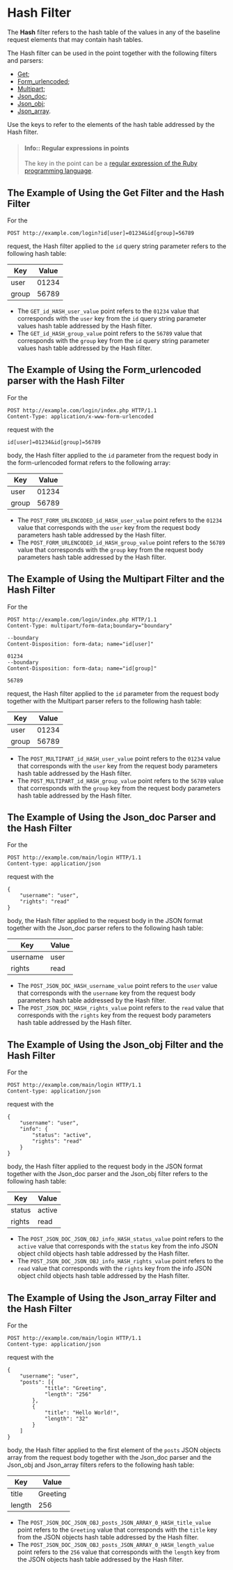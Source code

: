 [link-ruby]:        http://ruby-doc.org/core-2.6.1/doc/regexp_rdoc.html

[anchor1]:      #the-example-of-using-the-get-filter-and-the-hash-filter
[anchor2]:      #the-example-of-using-the-formurlencoded-parser-with-the-hash-filter
[anchor3]:      #the-example-of-using-the-multipart-filter-and-the-hash-filter
[anchor4]:      #the-example-of-using-the-jsondoc-parser-and-the-hash-filter
[anchor5]:      #the-example-of-using-the-jsonobj-filter-and-the-hash-filter
[anchor6]:      #the-example-of-using-the-jsonarray-filter-and-the-hash-filter


# Hash Filter

The **Hash** filter refers to the hash table of the values in any of the baseline request elements that may contain hash tables.

The Hash filter can be used in the point together with the following filters and parsers:
* [Get][anchor1];
* [Form_urlencoded][anchor2];
* [Multipart][anchor3];
* [Json_doc][anchor4];
* [Json_obj][anchor5];
* [Json_array][anchor6].

Use the keys to refer to the elements of the hash table addressed by the Hash filter.

> #### Info:: Regular expressions in points
> The key in the point can be a [regular expression of the Ruby programming language][link-ruby].  

## The Example of Using the Get Filter and the Hash Filter

For the 

```
POST http://example.com/login?id[user]=01234&id[group]=56789 
```

request, the Hash filter applied to the `id` query string parameter refers to the following hash table:

| Key   | Value    |
|-------|----------|
| user  | 01234    |
| group | 56789    |

*   The `GET_id_HASH_user_value` point refers to the `01234` value that corresponds with the `user` key from the `id` query string parameter values hash table addressed by the Hash filter.
*   The `GET_id_HASH_group_value` point refers to the `56789` value that corresponds with the `group` key from the `id` query string parameter values hash table addressed by the Hash filter.


## The Example of Using the Form_urlencoded parser with the Hash Filter

For the

```
POST http://example.com/login/index.php HTTP/1.1
Content-Type: application/x-www-form-urlencoded
```

request with the

```
id[user]=01234&id[group]=56789
```

body, the Hash filter applied to the `id` parameter from the request body in the form-urlencoded format refers to the following array:

| Key   | Value    |
|-------|----------|
| user  | 01234    |
| group | 56789    |

*   The `POST_FORM_URLENCODED_id_HASH_user_value` point refers to the `01234` value that corresponds with the `user` key from the request body parameters hash table addressed by the Hash filter.
*   The `POST_FORM_URLENCODED_id_HASH_group_value` point refers to the `56789` value that corresponds with the `group` key from the request body parameters hash table addressed by the Hash filter. 

## The Example of Using the Multipart Filter and the Hash Filter

For the

```
POST http://example.com/login/index.php HTTP/1.1
Content-Type: multipart/form-data;boundary="boundary" 

--boundary 
Content-Disposition: form-data; name="id[user]" 

01234 
--boundary 
Content-Disposition: form-data; name="id[group]"

56789
```

request, the Hash filter applied to the `id` parameter from the request body together with the Multipart parser refers to the following hash table:

| Key   | Value    |
|-------|----------|
| user  | 01234    |
| group | 56789    |

*   The `POST_MULTIPART_id_HASH_user_value` point refers to the `01234` value that corresponds with the `user` key from the request body parameters hash table addressed by the Hash filter.
*   The `POST_MULTIPART_id_HASH_group_value` point refers to the `56789` value that corresponds with the `group` key from the request body parameters hash table addressed by the Hash filter.

## The Example of Using the Json_doc Parser and the Hash Filter

For the

```
POST http://example.com/main/login HTTP/1.1
Content-type: application/json
```

request with the

```
{
    "username": "user",
    "rights": "read"
}
```

body, the Hash filter applied to the request body in the JSON format together with the Json_doc parser refers to the following hash table:

| Key      | Value    |
|----------|----------|
| username | user     |
| rights   | read     |

*   The `POST_JSON_DOC_HASH_username_value` point refers to the `user` value that corresponds with the `username` key from the request body parameters hash table addressed by the Hash filter.
*   The `POST_JSON_DOC_HASH_rights_value` point refers to the `read` value that corresponds with the `rights` key from the request body parameters hash table addressed by the Hash filter.

## The Example of Using the Json_obj Filter and the Hash Filter

For the

```
POST http://example.com/main/login HTTP/1.1
Content-type: application/json
```

request with the

```
{
    "username": "user",
    "info": {
        "status": "active",
        "rights": "read"
    }
}
```

body, the Hash filter applied to the request body in the JSON format together with the Json_doc parser and the Json_obj filter refers to the following hash table:

| Key    | Value    |
|--------|----------|
| status | active   |
| rights | read     |

*   The `POST_JSON_DOC_JSON_OBJ_info_HASH_status_value` point refers to the `active` value that corresponds with the `status` key from the info JSON object child objects hash table addressed by the Hash filter.
*   The `POST_JSON_DOC_JSON_OBJ_info_HASH_rights_value` point refers to the `read` value that corresponds with the `rights` key from the info JSON object child objects hash table addressed by the Hash filter.

## The Example of Using the Json_array Filter and the Hash Filter

For the

```
POST http://example.com/main/login HTTP/1.1
Content-type: application/json
```

request with the

```
{
    "username": "user",
    "posts": [{
            "title": "Greeting",
            "length": "256"
        },
        {
            "title": "Hello World!",
            "length": "32"
        }
    ]
}
```

body, the Hash filter applied to the first element of the `posts` JSON objects array from the request body together with the Json_doc parser and the Json_obj and Json_array filters refers to the following hash table:

| Key    | Value    |
|--------|----------|
| title  | Greeting |
| length | 256      |

*   The `POST_JSON_DOC_JSON_OBJ_posts_JSON_ARRAY_0_HASH_title_value` point refers to the `Greeting` value that corresponds with the `title` key from the JSON objects hash table addressed by the Hash filter.
*   The `POST_JSON_DOC_JSON_OBJ_posts_JSON_ARRAY_0_HASH_length_value` point refers to the `256` value that corresponds with the `length` key from the JSON objects hash table addressed by the Hash filter.
